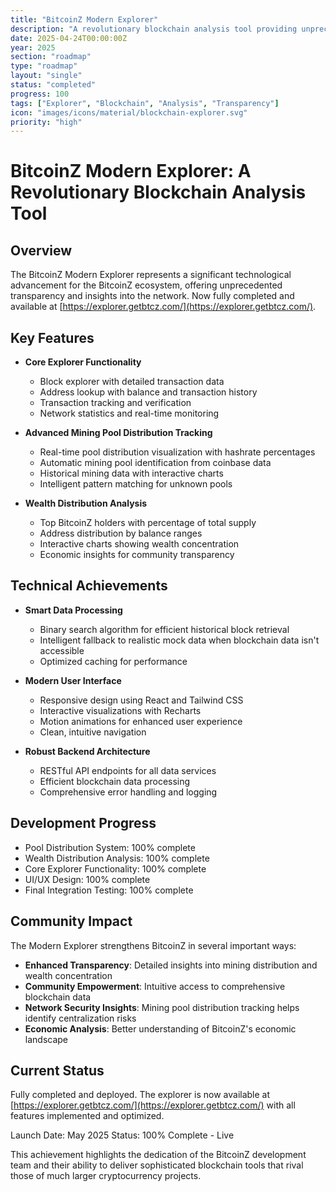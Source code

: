```yaml
---
title: "BitcoinZ Modern Explorer"
description: "A revolutionary blockchain analysis tool providing unprecedented transparency and insights"
date: 2025-04-24T00:00:00Z
year: 2025
section: "roadmap"
type: "roadmap"
layout: "single"
status: "completed"
progress: 100
tags: ["Explorer", "Blockchain", "Analysis", "Transparency"]
icon: "images/icons/material/blockchain-explorer.svg"
priority: "high"
---
```


# BitcoinZ Modern Explorer: A Revolutionary Blockchain Analysis Tool

## Overview
The BitcoinZ Modern Explorer represents a significant technological advancement for the BitcoinZ ecosystem, offering unprecedented transparency and insights into the network. Now fully completed and available at [https://explorer.getbtcz.com/](https://explorer.getbtcz.com/).

## Key Features
- **Core Explorer Functionality**
  - Block explorer with detailed transaction data
  - Address lookup with balance and transaction history
  - Transaction tracking and verification
  - Network statistics and real-time monitoring

- **Advanced Mining Pool Distribution Tracking**
  - Real-time pool distribution visualization with hashrate percentages
  - Automatic mining pool identification from coinbase data
  - Historical mining data with interactive charts
  - Intelligent pattern matching for unknown pools

- **Wealth Distribution Analysis**
  - Top BitcoinZ holders with percentage of total supply
  - Address distribution by balance ranges
  - Interactive charts showing wealth concentration
  - Economic insights for community transparency

## Technical Achievements
- **Smart Data Processing**
  - Binary search algorithm for efficient historical block retrieval
  - Intelligent fallback to realistic mock data when blockchain data isn't accessible
  - Optimized caching for performance

- **Modern User Interface**
  - Responsive design using React and Tailwind CSS
  - Interactive visualizations with Recharts
  - Motion animations for enhanced user experience
  - Clean, intuitive navigation

- **Robust Backend Architecture**
  - RESTful API endpoints for all data services
  - Efficient blockchain data processing
  - Comprehensive error handling and logging

## Development Progress
- Pool Distribution System: 100% complete
- Wealth Distribution Analysis: 100% complete
- Core Explorer Functionality: 100% complete
- UI/UX Design: 100% complete
- Final Integration Testing: 100% complete

## Community Impact
The Modern Explorer strengthens BitcoinZ in several important ways:
- **Enhanced Transparency**: Detailed insights into mining distribution and wealth concentration
- **Community Empowerment**: Intuitive access to comprehensive blockchain data
- **Network Security Insights**: Mining pool distribution tracking helps identify centralization risks
- **Economic Analysis**: Better understanding of BitcoinZ's economic landscape

## Current Status
Fully completed and deployed. The explorer is now available at [https://explorer.getbtcz.com/](https://explorer.getbtcz.com/) with all features implemented and optimized.

Launch Date: May 2025
Status: 100% Complete - Live

This achievement highlights the dedication of the BitcoinZ development team and their ability to deliver sophisticated blockchain tools that rival those of much larger cryptocurrency projects.
